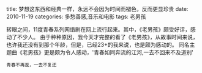 title: 梦想这东西和经典一样，永远不会因为时间而褪色，反而更显珍贵
date: 2010-11-19
categories: 多愁善感,音乐和电影
tags: 老男孩

转眼之间，11度青春系列网络剧在网上流行起来。其中，《老男孩》颇受好评，感动了不少人。 由于种种原因，我今天才完整的看了《老男孩》，从故事时间来说，也许我还没有到那个年龄，但是，已经23+的我来说，也是颇为感动的。 同名主题曲《老男孩》更是颇为令人感动，'青春如同奔流的江河,一去不回来不及道别'

```
青春不再返，一去不复还
```
